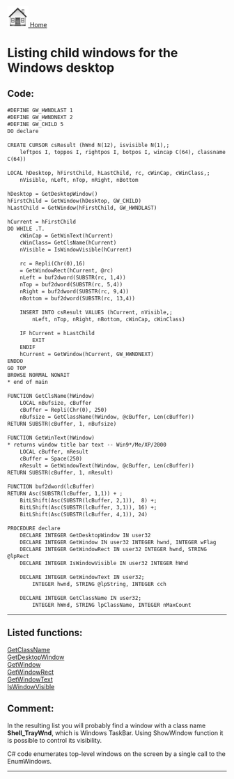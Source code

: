 [<img src="../images/home.png"> Home ](https://github.com/VFPX/Win32API)  

# Listing child windows for the Windows desktop

## Code:
```foxpro  
#DEFINE GW_HWNDLAST 1
#DEFINE GW_HWNDNEXT 2
#DEFINE GW_CHILD 5
DO declare

CREATE CURSOR csResult (hWnd N(12), isvisible N(1),;
	leftpos I, toppos I, rightpos I, botpos I, wincap C(64), classname C(64))

LOCAL hDesktop, hFirstChild, hLastChild, rc, cWinCap, cWinClass,;
	nVisible, nLeft, nTop, nRight, nBottom

hDesktop = GetDesktopWindow()
hFirstChild = GetWindow(hDesktop, GW_CHILD)
hLastChild = GetWindow(hFirstChild, GW_HWNDLAST)

hCurrent = hFirstChild
DO WHILE .T.
	cWinCap = GetWinText(hCurrent)
	cWinClass= GetClsName(hCurrent)
	nVisible = IsWindowVisible(hCurrent)

	rc = Repli(Chr(0),16)
	= GetWindowRect(hCurrent, @rc)
	nLeft = buf2dword(SUBSTR(rc, 1,4))
	nTop = buf2dword(SUBSTR(rc, 5,4))
	nRight = buf2dword(SUBSTR(rc, 9,4))
	nBottom = buf2dword(SUBSTR(rc, 13,4))
	
	INSERT INTO csResult VALUES (hCurrent, nVisible,;
		nLeft, nTop, nRight, nBottom, cWinCap, cWinClass)

	IF hCurrent = hLastChild
		EXIT
	ENDIF
	hCurrent = GetWindow(hCurrent, GW_HWNDNEXT)
ENDDO
GO TOP
BROWSE NORMAL NOWAIT
* end of main

FUNCTION GetClsName(hWindow)
    LOCAL nBufsize, cBuffer
    cBuffer = Repli(Chr(0), 250)
    nBufsize = GetClassName(hWindow, @cBuffer, Len(cBuffer))
RETURN SUBSTR(cBuffer, 1, nBufsize)

FUNCTION GetWinText(hWindow)
* returns window title bar text -- Win9*/Me/XP/2000
	LOCAL cBuffer, nResult
	cBuffer = Space(250)
	nResult = GetWindowText(hWindow, @cBuffer, Len(cBuffer))
RETURN SUBSTR(cBuffer, 1, nResult)

FUNCTION buf2dword(lcBuffer)
RETURN Asc(SUBSTR(lcBuffer, 1,1)) + ;
	BitLShift(Asc(SUBSTR(lcBuffer, 2,1)),  8) +;
	BitLShift(Asc(SUBSTR(lcBuffer, 3,1)), 16) +;
	BitLShift(Asc(SUBSTR(lcBuffer, 4,1)), 24)

PROCEDURE declare
	DECLARE INTEGER GetDesktopWindow IN user32
	DECLARE INTEGER GetWindow IN user32 INTEGER hwnd, INTEGER wFlag
	DECLARE INTEGER GetWindowRect IN user32 INTEGER hwnd, STRING @lpRect
	DECLARE INTEGER IsWindowVisible IN user32 INTEGER hWnd

	DECLARE INTEGER GetWindowText IN user32;
		INTEGER hwnd, STRING @lpString, INTEGER cch

    DECLARE INTEGER GetClassName IN user32;
        INTEGER hWnd, STRING lpClassName, INTEGER nMaxCount  
```  
***  


## Listed functions:
[GetClassName](../libraries/user32/GetClassName.md)  
[GetDesktopWindow](../libraries/user32/GetDesktopWindow.md)  
[GetWindow](../libraries/user32/GetWindow.md)  
[GetWindowRect](../libraries/user32/GetWindowRect.md)  
[GetWindowText](../libraries/user32/GetWindowText.md)  
[IsWindowVisible](../libraries/user32/IsWindowVisible.md)  

## Comment:
In the resulting list you will probably find a window with a class name **Shell_TrayWnd**, which is Windows TaskBar. Using ShowWindow function it is possible to control its visibility.  
  
C# code enumerates top-level windows on the screen by a single call to the EnumWindows.  
  
***  

